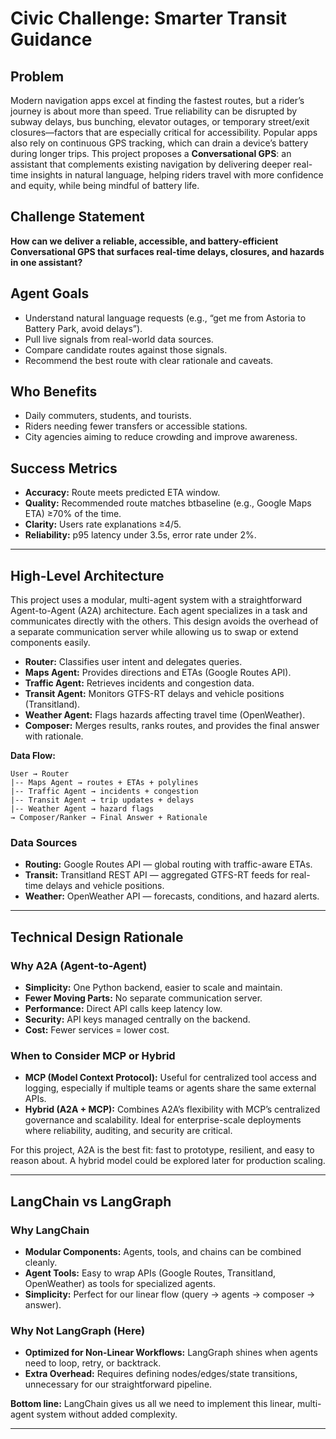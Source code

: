 # Civic Challenge: Smarter Transit Guidance


## Problem
Modern navigation apps excel at finding the fastest routes, but a rider’s journey is about more than speed. True reliability can be disrupted by subway delays, bus bunching, elevator outages, or temporary street/exit closures—factors that are especially critical for accessibility. Popular apps also rely on continuous GPS tracking, which can drain a device’s battery during longer trips. This project proposes a **Conversational GPS**: an assistant that complements existing navigation by delivering deeper real-time insights in natural language, helping riders travel with more confidence and equity, while being mindful of battery life.


## Challenge Statement
**How can we deliver a reliable, accessible, and battery-efficient Conversational GPS that surfaces real-time delays, closures, and hazards in one assistant?**

## Agent Goals
- Understand natural language requests (e.g., “get me from Astoria to Battery Park, avoid delays”).
- Pull live signals from real-world data sources.
- Compare candidate routes against those signals.
- Recommend the best route with clear rationale and caveats.


## Who Benefits
- Daily commuters, students, and tourists.
- Riders needing fewer transfers or accessible stations.
- City agencies aiming to reduce crowding and improve awareness.


## Success Metrics
- **Accuracy:** Route meets predicted ETA window.
- **Quality:** Recommended route matches btbaseline (e.g., Google Maps ETA) ≥70% of the time.
- **Clarity:** Users rate explanations ≥4/5.
- **Reliability:** p95 latency under 3.5s, error rate under 2%.


---


## High-Level Architecture
This project uses a modular, multi-agent system with a straightforward Agent-to-Agent (A2A) architecture. Each agent specializes in a task and communicates directly with the others. This design avoids the overhead of a separate communication server while allowing us to swap or extend components easily.


- **Router:** Classifies user intent and delegates queries.
- **Maps Agent:** Provides directions and ETAs (Google Routes API).
- **Traffic Agent:** Retrieves incidents and congestion data.
- **Transit Agent:** Monitors GTFS-RT delays and vehicle positions (Transitland).
- **Weather Agent:** Flags hazards affecting travel time (OpenWeather).
- **Composer:** Merges results, ranks routes, and provides the final answer with rationale.


**Data Flow:**
```
User → Router
|-- Maps Agent → routes + ETAs + polylines
|-- Traffic Agent → incidents + congestion
|-- Transit Agent → trip updates + delays
|-- Weather Agent → hazard flags
→ Composer/Ranker → Final Answer + Rationale
```


### Data Sources
- **Routing:** Google Routes API — global routing with traffic-aware ETAs.
- **Transit:** Transitland REST API — aggregated GTFS-RT feeds for real-time delays and vehicle positions.
- **Weather:** OpenWeather API — forecasts, conditions, and hazard alerts.


---


## Technical Design Rationale


### Why A2A (Agent-to-Agent)
- **Simplicity:** One Python backend, easier to scale and maintain.
- **Fewer Moving Parts:** No separate communication server.
- **Performance:** Direct API calls keep latency low.
- **Security:** API keys managed centrally on the backend.
- **Cost:** Fewer services = lower cost.


### When to Consider MCP or Hybrid
- **MCP (Model Context Protocol):** Useful for centralized tool access and logging, especially if multiple teams or agents share the same external APIs.
- **Hybrid (A2A + MCP):** Combines A2A’s flexibility with MCP’s centralized governance and scalability. Ideal for enterprise-scale deployments where reliability, auditing, and security are critical.


For this project, A2A is the best fit: fast to prototype, resilient, and easy to reason about. A hybrid model could be explored later for production scaling.


---


## LangChain vs LangGraph


### Why LangChain
- **Modular Components:** Agents, tools, and chains can be combined cleanly.
- **Agent Tools:** Easy to wrap APIs (Google Routes, Transitland, OpenWeather) as tools for specialized agents.
- **Simplicity:** Perfect for our linear flow (query → agents → composer → answer).


### Why Not LangGraph (Here)
- **Optimized for Non-Linear Workflows:** LangGraph shines when agents need to loop, retry, or backtrack.
- **Extra Overhead:** Requires defining nodes/edges/state transitions, unnecessary for our straightforward pipeline.


**Bottom line:** LangChain gives us all we need to implement this linear, multi-agent system without added complexity.


---